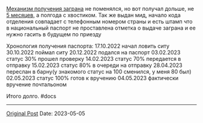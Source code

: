 [Механизм получения заграна](495.md) не поменялся, но вот получал дольше, не [5 месяцев,](987.md) а полгода с хвостиком. Так же выдан мид, начало кода отделения совпадает с телефонным номером страны и есть штамп что в национальный паспорт не проставлена отметка о выдаче заграна и ее нужно гасить в будущем по приезду 

Хронология получения паспорта:
17.10.2022 начал ловить ситу
30.10.2022 поймал ситу
20.12.2022 подался на паспорт
03.02.2023 статус 30% прошел проверку
14.02.2023 статус 70% передается в отправку
15.02.2023 статус 80% в очереди на отправку
28.04.2023 переслан в барну(у знакомого статус на 100 сменился, у меня 80 был)
02.05.2023 статус 100% готов к вручению
04.05.2023 фактически вручение почтальоном

Итого долго.
#docs

---
[Original Post](https://t.me/lev2tarragona/1219)
Date: 2023-05-05
